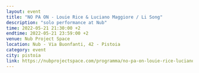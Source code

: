 ```yaml
---
layout: event
title: "NO PA ON - Louie Rice & Luciano Maggiore / Li Song"
description: "solo performance at Nub"
time: 2022-05-21 21:30:00 +2
endtime: 2022-05-21 23:59:00 +2
venue: Nub Project Space
location: Nub - Via Buonfanti, 42 - Pistoia
category: event
city: pistoia
link: https://nubprojectspace.com/programma/no-pa-on-louie-rice-luciano-maggiore-li-song.shtml
---
```

